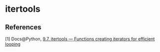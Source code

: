 # itertools

## References

[1] Docs@Python, [9.7. itertools — Functions creating iterators for efficient looping](https://docs.python.org/2/library/itertools.html)


